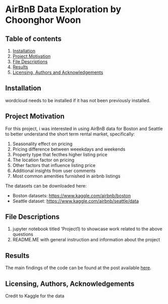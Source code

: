 # AirBnB Data Exploration by Choonghor Woon

## Table of contents

1. [Installation](#installation)
2. [Project Motivation](#status)
4. [File Descriptions](#files)
5. [Results](#results)
6. [Licensing, Authors and Acknowledgements](#licensing)

## Installation <a name="installation"></a>
wordcloud needs to be installed if it has not been previously installed. 

## Project Motivation<a name="motivation"></a>
For this project, i was interested in using AirBnB data for Boston and Seattle to better understand the short term rental market, specifically:
1) Seasonality effect on pricing
2) Pricing difference between weeekdays and weekends
3) Property type that fecthes higher listing price
4) The location factor on pricing
5) Other factors that influence listing price
6) Additional insights from user comments
7) Most common amenities furnished in airbnb listings  

The datasets can be downloaded here:
- Boston datasets: https://www.kaggle.com/airbnb/boston
- Seattle dataset: https://www.kaggle.com/airbnb/seattle/data

## File Descriptions <a name="files"></a>
1. jupyter notebook titled 'Project1) to showcase work related to the above questions
2. README.ME with general instruction and information about the project

## Results<a name="results"></a>
The main findings of the code can be found at the post available [here](https://medium.com/p/97f630327d0f).

## Licensing, Authors, Acknowledgements<a name="licensing"></a>
Credit to Kaggle for the data
